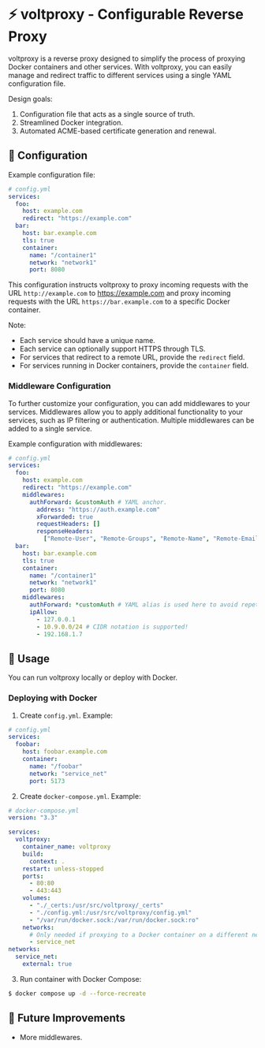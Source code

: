 # ⚡ voltproxy - Configurable Reverse Proxy

voltproxy is a reverse proxy designed to simplify the process of proxying Docker containers and other services.
With voltproxy, you can easily manage and redirect traffic to different services using a single YAML configuration file.

Design goals:

1. Configuration file that acts as a single source of truth.
2. Streamlined Docker integration.
3. Automated ACME-based certificate generation and renewal.

## 🔧 Configuration

Example configuration file:

```yaml
# config.yml
services:
  foo:
    host: example.com
    redirect: "https://example.com"
  bar:
    host: bar.example.com
    tls: true
    container:
      name: "/container1"
      network: "network1"
      port: 8080
```

This configuration instructs voltproxy to proxy incoming requests with the URL `http://example.com` to <https://example.com> and proxy incoming requests with the URL `https://bar.example.com` to a specific Docker container.

Note:

- Each service should have a unique name.
- Each service can optionally support HTTPS through TLS.
- For services that redirect to a remote URL, provide the `redirect` field.
- For services running in Docker containers, provide the `container` field.

### Middleware Configuration

To further customize your configuration, you can add middlewares to your services.
Middlewares allow you to apply additional functionality to your services, such as IP filtering or authentication.
Multiple middlewares can be added to a single service.

Example configuration with middlewares:

```yaml
# config.yml
services:
  foo:
    host: example.com
    redirect: "https://example.com"
    middlewares:
      authForward: &customAuth # YAML anchor.
        address: "https://auth.example.com"
        xForwarded: true
        requestHeaders: []
        responseHeaders:
          ["Remote-User", "Remote-Groups", "Remote-Name", "Remote-Email"]
  bar:
    host: bar.example.com
    tls: true
    container:
      name: "/container1"
      network: "network1"
      port: 8080
    middlewares:
      authForward: *customAuth # YAML alias is used here to avoid repetition.
      ipAllow:
        - 127.0.0.1
        - 10.9.0.0/24 # CIDR notation is supported!
        - 192.168.1.7
```

## 📝 Usage

You can run voltproxy locally or deploy with Docker.

### Deploying with Docker

1. Create `config.yml`. Example:

```yaml
# config.yml
services:
  foobar:
    host: foobar.example.com
    container:
      name: "/foobar"
      network: "service_net"
      port: 5173
```

2. Create `docker-compose.yml`. Example:

```yaml
# docker-compose.yml
version: "3.3"

services:
  voltproxy:
    container_name: voltproxy
    build:
      context: .
    restart: unless-stopped
    ports:
      - 80:80
      - 443:443
    volumes:
      - "./_certs:/usr/src/voltproxy/_certs"
      - "./config.yml:/usr/src/voltproxy/config.yml"
      - "/var/run/docker.sock:/var/run/docker.sock:ro"
    networks:
      # Only needed if proxying to a Docker container on a different network.
      - service_net
networks:
  service_net:
    external: true
```

3. Run container with Docker Compose:

```sh
$ docker compose up -d --force-recreate
```

## 🌟 Future Improvements

- More middlewares.
